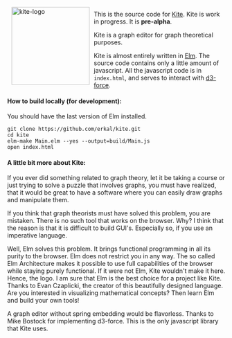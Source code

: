 <img width="180" alt="kite-logo" src="https://cloud.githubusercontent.com/assets/2286325/24246365/471df478-0fc7-11e7-845e-0719dcc9adef.png" align="left" hspace="10" vspace="6">

This is the source code for [Kite](https://erkal.github.io/kite/).
Kite is work in progress. It is **pre-alpha**.

Kite is a graph editor for graph theoretical purposes.

Kite is almost entirely written in [Elm](http://elm-lang.org/).
The source code contains only a little amount of javascript. 
All the javascript code is in `index.html`, and serves to interact with [d3-force](https://github.com/d3/d3/blob/master/API.md#forces-d3-force).

#### How to build locally (for development):
You should have the last version of Elm installed.
```
git clone https://github.com/erkal/kite.git
cd kite
elm-make Main.elm --yes --output=build/Main.js
open index.html
```

#### A little bit more about Kite:
If you ever did something related to graph theory, let it be taking a course or just trying to solve a puzzle that involves graphs, you must have realized, that it would be great to have a software where you can easily draw graphs and manipulate them.

If you think that graph theorists must have solved this problem, you are mistaken. There is no such tool that works on the browser. Why? I think that the reason is that it is difficult to build GUI's. Especially so, if you use an imperative language.

Well, Elm solves this problem. It brings functional programming in all its purity to the browser. Elm does not restrict you in any way. The so called Elm Architecture makes it possible to use full capabilities of the browser while staying purely functional. If it were not Elm, Kite wouldn't make it here. Hence, the logo. I am sure that Elm is the best choice for a project like Kite. Thanks to Evan Czaplicki, the creator of this beautifully designed language. Are you interested in visualizing mathematical concepts? Then learn Elm and build your own tools!

A graph editor without spring embedding would be flavorless. Thanks to Mike Bostock for implementing d3-force. This is the only javascript library that Kite uses.
